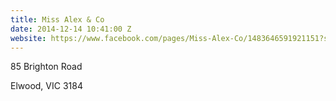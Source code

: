 ```yaml
---
title: Miss Alex & Co
date: 2014-12-14 10:41:00 Z
website: https://www.facebook.com/pages/Miss-Alex-Co/1483646591921151?sk=timeline
---
```


85 Brighton Road

Elwood, VIC 3184
